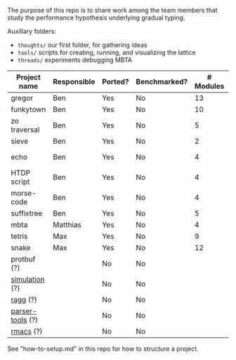 
The purpose of this repo is to share work among the team members that study
the performance hypothesis underlying gradual typing.

Auxillary folders:
- `thoughts/` our first folder, for gathering ideas
- `tools/` scripts for creating, running, and visualizing the lattice
- `threads/` experiments debugging MBTA

| Project name          | Responsible | Ported? | Benchmarked? | # Modules | Module structure |
| --------------------- | ----------- | ------- | ------------ | --------- | ---------------- |
| gregor                | Ben         | Yes     | No           | 13        | pyramidic        |
| funkytown             | Ben         | Yes     | No           | 10        | vine-like        |
| zo traversal          | Ben         | Yes     | No           | 5         | almost diamond   |
| sieve                 | Ben         | Yes     | No           | 2         | one chain        |
| echo                  | Ben         | Yes     | No           | 4         | directed diamond |
| HTDP script           | Ben         | Yes     | No           | 4         | triangle         |
| morse-code            | Ben         | Yes     | No           | 4         | vee              |
| suffixtree            | Ben         | Yes     | No           | 5         | line             |
| mbta                  | Matthias    | Yes     | No           | 4         | one chain        |
| tetris                | Max         | Yes     | No           | 9         | diamond          |
| snake                 | Max         | Yes     | No           | 12        | diamond          |
| protbuf (?)           |             | No      | No           |           |                  |
| [simulation][1] (?)   |             | No      | No           |           |                  |
| [ragg][2] (?)         |             | No      | No           |           |                  |
| [parser-tools][3] (?) |             | No      | No           |           |                  |
| [rmacs][4] (?)        |             | No      | No           |           |                  |

See "how-to-setup.md" in this repo for how to structure a project.

[1]: http://planet.racket-lang.org/display.ss?package=simulation.plt&owner=williams
[2]: https://github.com/jbclements/ragg/tree/master
[3]: https://github.com/racket/parser-tools
[4]: https://github.com/tonyg/rmacs
